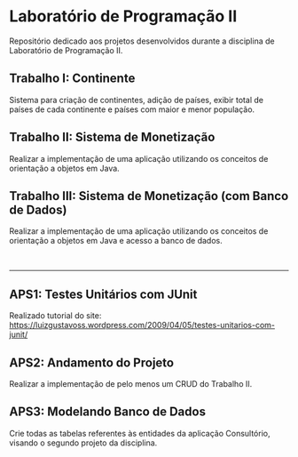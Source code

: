 # Laboratório de Programação II
Repositório dedicado aos projetos desenvolvidos durante a disciplina de Laboratório de Programação II.
## Trabalho I: Continente
Sistema para criação de continentes, adição de países, exibir total de países de cada continente e países com maior e menor população.
## Trabalho II: Sistema de Monetização
Realizar a implementação de uma aplicação utilizando os conceitos de orientação a objetos em Java.
## Trabalho III: Sistema de Monetização (com Banco de Dados)
Realizar a implementação de uma aplicação utilizando os conceitos de orientação a objetos em Java e acesso a banco de dados.

<br><hr>
## APS1: Testes Unitários com JUnit
Realizado tutorial do site: https://luizgustavoss.wordpress.com/2009/04/05/testes-unitarios-com-junit/
## APS2: Andamento do Projeto 
Realizar a implementação de pelo menos um CRUD do Trabalho II.
## APS3: Modelando Banco de Dados
Crie todas as tabelas referentes às entidades da aplicação Consultório, visando o segundo projeto da disciplina.
